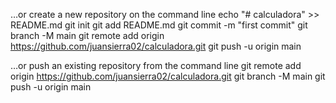 …or create a new repository on the command line
echo "# calculadora" >> README.md
git init
git add README.md
git commit -m "first commit"
git branch -M main
git remote add origin https://github.com/juansierra02/calculadora.git
git push -u origin main

…or push an existing repository from the command line
git remote add origin https://github.com/juansierra02/calculadora.git
git branch -M main
git push -u origin main